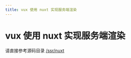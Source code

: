 ```yaml
---
title: vux 使用 nuxt 实现服务端渲染
---
```


# vux 使用 nuxt 实现服务端渲染

请直接参考源码目录 [/ssr/nuxt](https://github.com/airyland/vux/tree/v2/ssr/nuxt)
